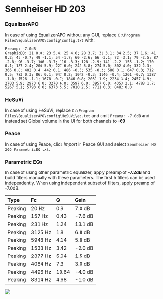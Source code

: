 # Sennheiser HD 203

### EqualizerAPO
In case of using EqualizerAPO without any GUI, replace `C:\Program Files\EqualizerAPO\config\config.txt`
with:
```
Preamp: -7.0dB
GraphicEQ: 21 0.0; 23 5.4; 25 4.6; 28 3.7; 31 3.1; 34 2.5; 37 1.6; 41 0.2; 45 -0.7; 49 -1.1; 54 -1.7; 60 -2.6; 66 -3.1; 72 -3.1; 79 -2.5; 87 -2.8; 96 -3.7; 106 -3.7; 116 -3.3; 128 -2.9; 141 -2.2; 155 -1.2; 170 0.1; 187 2.4; 206 5.9; 227 6.0; 249 5.8; 274 5.0; 302 4.0; 332 2.3; 365 0.8; 402 0.4; 442 0.1; 486 -0.3; 535 -0.2; 588 0.1; 647 0.3; 712 0.5; 783 0.3; 861 0.1; 947 0.2; 1042 -0.3; 1146 -0.4; 1261 -0.7; 1387 -1.0; 1526 -1.1; 1678 -0.7; 1846 0.8; 2031 1.9; 2234 3.4; 2457 4.9; 2703 5.9; 2973 6.0; 3270 6.0; 3597 6.0; 3957 6.0; 4353 2.1; 4788 1.7; 5267 5.1; 5793 6.0; 6373 5.5; 7010 2.5; 7711 0.3; 8482 0.0
```

### HeSuVi
In case of using HeSuVi, replace `C:\Program Files\EqualizerAPO\config\HeSuVi\eq.txt` and omit `Preamp:
-7.0dB` and instead set Global volume in the UI for both channels to **-69**

### Peace
In case of using Peace, click *Import* in Peace GUI and select `Sennheiser HD 203 ParametricEQ.txt`.

### Parametric EQs
In case of using other parametric equalizer, apply preamp of **-7.2dB** and build filters manually
with these parameters. The first 5 filters can be used independently.
When using independent subset of filters, apply preamp of -7.0dB.

| Type    | Fc      |     Q | Gain    |
|:--------|:--------|:------|:--------|
| Peaking | 20 Hz   |  0.9  | 7.0 dB  |
| Peaking | 157 Hz  |  0.43 | -7.6 dB |
| Peaking | 231 Hz  |  1.24 | 13.1 dB |
| Peaking | 3125 Hz |  1.8  | 6.8 dB  |
| Peaking | 5948 Hz |  4.14 | 5.8 dB  |
| Peaking | 1533 Hz |  3.42 | -2.0 dB |
| Peaking | 2377 Hz |  5.94 | 1.5 dB  |
| Peaking | 4084 Hz |  7.3  | 3.0 dB  |
| Peaking | 4496 Hz | 10.64 | -4.0 dB |
| Peaking | 8314 Hz |  4.68 | -1.0 dB |

![](https://raw.githubusercontent.com/jaakkopasanen/AutoEq/master/results/headphonecom/sbaf-serious/Sennheiser%20HD%20203/Sennheiser%20HD%20203.png)